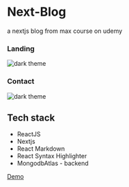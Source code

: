 # Next-Blog

a nextjs blog from max course on udemy

### Landing
![dark theme](https://res.cloudinary.com/dtvqrqyqr/image/upload/v1631842715/screenshots/Screenshot_240_omquxq.png)

### Contact
![dark theme](https://res.cloudinary.com/dtvqrqyqr/image/upload/v1631842736/screenshots/Screenshot_242_jdryqb.png)



## Tech stack
* ReactJS
* Nextjs
* React Markdown
* React Syntax Highlighter
* MongodbAtlas - backend



[Demo](https://next-blog-nu-five.vercel.app/) 
